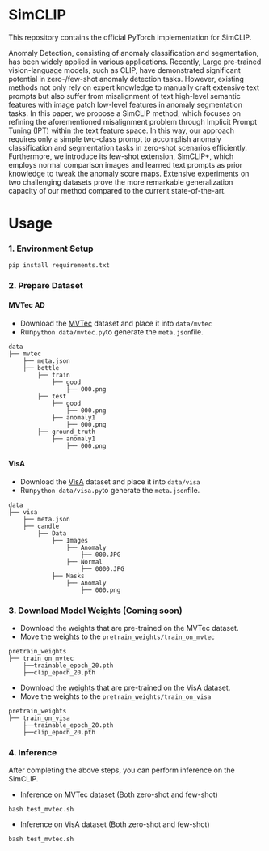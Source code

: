 # SimCLIP
This repository contains the official PyTorch implementation for SimCLIP.

Anomaly Detection, consisting of anomaly classification and segmentation, has been widely applied in various applications.
Recently, Large pre-trained vision-language models, such as CLIP, have demonstrated significant potential in zero-/few-shot anomaly detection tasks.
However, existing methods not only rely on expert knowledge to manually craft extensive text prompts but also suffer from misalignment of text high-level semantic features with image patch low-level features in anomaly segmentation tasks. In this paper, we propose a SimCLIP method, which focuses on refining the aforementioned misalignment problem through Implicit Prompt Tuning (IPT) within the text feature space. In this way, our approach requires only a simple two-class prompt to accomplish anomaly classification and segmentation tasks in zero-shot scenarios efficiently. 
Furthermore, we introduce its few-shot extension, SimCLIP+, which employs normal comparison images and learned text prompts as prior knowledge to tweak the anomaly score maps. Extensive experiments on two challenging datasets prove the more remarkable generalization capacity of our method compared to the current state-of-the-art.
# Usage
### 1. Environment Setup ###
```
pip install requirements.txt
```
### 2. Prepare Dataset ###
#### MVTec AD 
* Download the [MVTec](https://www.mvtec.com/company/research/datasets/mvtec-ad) dataset and place it into  ```data/mvtec```
* Run```python data/mvtec.py```to generate the ```meta.json```file.
```
data
├── mvtec
    ├── meta.json
    ├── bottle
        ├── train
            ├── good
                ├── 000.png
        ├── test
            ├── good
                ├── 000.png
            ├── anomaly1
                ├── 000.png
        ├── ground_truth
            ├── anomaly1
                ├── 000.png
```
#### VisA 
* Download the [VisA](https://amazon-visual-anomaly.s3.us-west-2.amazonaws.com/VisA_20220922.tar) dataset and place it into  ```data/visa```
* Run```python data/visa.py```to generate the ```meta.json```file.
```
data
├── visa
    ├── meta.json
    ├── candle
        ├── Data
            ├── Images
                ├── Anomaly
                    ├── 000.JPG
                ├── Normal
                    ├── 0000.JPG
            ├── Masks
                ├── Anomaly
                    ├── 000.png
```

### 3. Download Model Weights (Coming soon) ###
* Download the weights that are pre-trained on the MVTec dataset.
* Move the [weights](https://mega.nz/folder/lLUGHCbB#qnTEmwxeNiaTI28XUXNYdw) to the ```pretrain_weights/train_on_mvtec```
```
pretrain_weights
├── train_on_mvtec
    ├──trainable_epoch_20.pth
    ├──clip_epoch_20.pth
```
* Download the [weights](https://mega.nz/folder/UC92XY6Y#O-oIXszGKYonFuTyXL1DDw) that are pre-trained on the VisA dataset.
* Move the weights to the ```pretrain_weights/train_on_visa```
```
pretrain_weights
├── train_on_visa
    ├──trainable_epoch_20.pth
    ├──clip_epoch_20.pth
```
### 4. Inference ###
After completing the above steps, you can perform inference on the SimCLIP.
* Inference on MVTec dataset (Both zero-shot and few-shot)
```
bash test_mvtec.sh
```


* Inference on VisA dataset (Both zero-shot and few-shot)
```
bash test_mvtec.sh
```




